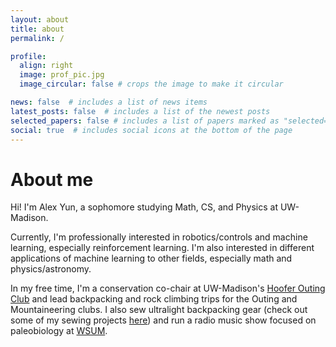 ```yaml
---
layout: about
title: about
permalink: /

profile:
  align: right
  image: prof_pic.jpg
  image_circular: false # crops the image to make it circular

news: false  # includes a list of news items
latest_posts: false  # includes a list of the newest posts
selected_papers: false # includes a list of papers marked as "selected={true}"
social: true  # includes social icons at the bottom of the page
---
```

# About me

Hi! I'm Alex Yun, a sophomore studying Math, CS, and Physics at UW-Madison.

Currently, I'm professionally interested in robotics/controls and machine learning, especially reinforcement learning. I'm also interested in different applications of machine learning to other fields, especially math and physics/astronomy.

In my free time, I'm a conservation co-chair at UW-Madison's [Hoofer Outing Club](https://www.hooferouting.org/) and lead backpacking and rock climbing trips for the Outing and Mountaineering clubs. I also sew ultralight backpacking gear (check out some of my sewing projects [here](/projects)) and run a radio music show focused on paleobiology at [WSUM](https://wsum.org).